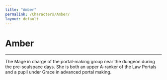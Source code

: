 ```yaml
---
title: "Amber"
permalink: /Characters/Amber/
layout: default
---
```

# Amber
---
The Mage in charge of the portal-making group near the dungeon during the pre-soulspace days. She is both an upper A-ranker of the Law Portals and a pupil under Grace in advanced portal making.